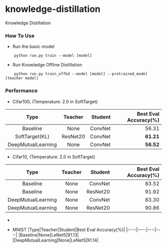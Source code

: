 # knowledge-distillation
Knowledge Distillation

### How To Use
- Run the basic model
```shell script
    python run.py train --model [model]
``` 

- Run Knowledge Offline Distillation
```shell script
    python run.py train_offkd --model [model] --pretrained_model [teacher model]
``` 


### Performance
- Cifar100, (Temperature: 2.0 in SoftTarget)

|Type|Teacher|Student|Best Eval Accuracy(%)|
|:---:|:---:|---:|---:|
|Baseline|None|ConvNet|56.31|
|SoftTarget(KL)|ResNet20|ConvNet|**61.21**|
|DeepMutualLearning|None|ConvNet|**56.52**|

- Cifar10, (Temperature: 2.0 in SoftTarget)

|Type|Teacher|Student|Best Eval Accuracy(%)|
|:---:|:---:|---:|---:|
|Baseline|None|ConvNet|83.52|
|Baseline|None|ResNet20|91.92|
|DeepMutualLearning|None|ConvNet|83.30|
|DeepMutualLearning|None|ResNet20|90.86|
+
- MNIST
|Type|Teacher|Student|Best Eval Accuracy(%)|
|:---:|:---:|---:|---:|
|Baseline|None|LeNet5|91.13|
|DeepMutualLearning|None|LeNet5|91.14|
